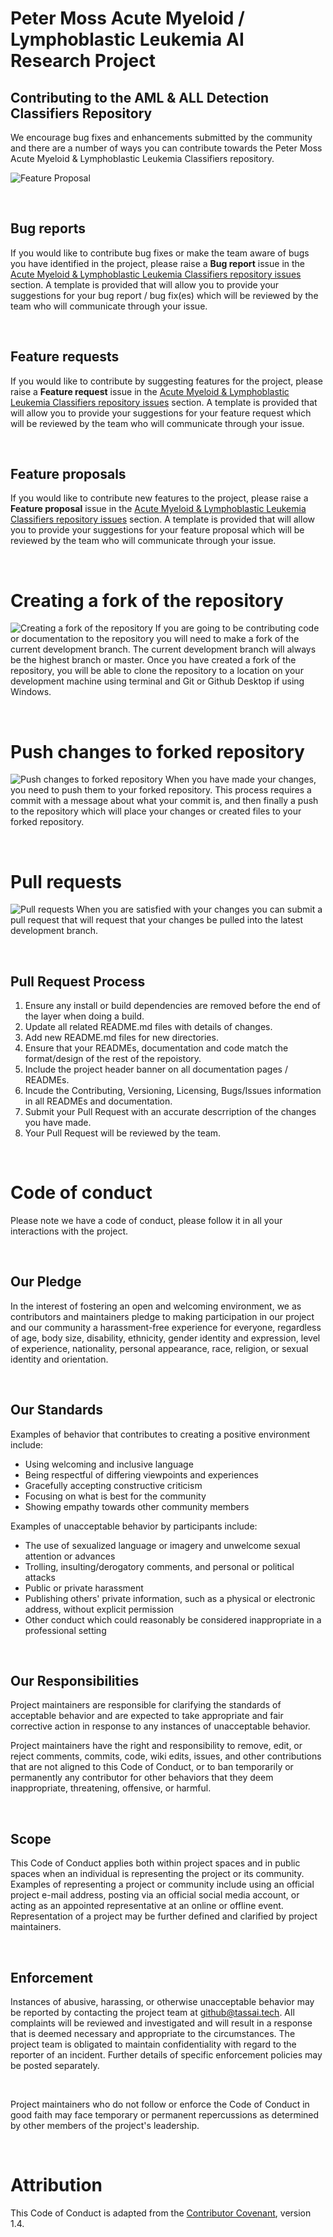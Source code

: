 # Peter Moss Acute Myeloid / Lymphoblastic Leukemia AI Research Project

## Contributing to the AML & ALL Detection Classifiers Repository

We encourage bug fixes and enhancements submitted by the community and there are a number of ways you can contribute towards the Peter Moss Acute Myeloid & Lymphoblastic Leukemia Classifiers repository.

![Feature Proposal](https://www.PeterMossAmlAllResearch.com/media/images/repositories/Contributing-Feature-Proposal.jpg)

&nbsp;

## Bug reports

If you would like to contribute bug fixes or make the team aware of bugs you have identified in the project, please raise a **Bug report** issue in the [Acute Myeloid & Lymphoblastic Leukemia Classifiers repository issues](https://github.com/AMLResearchProject/AML-ALL-Drug-Discovery/issues/new/choose) section. A template is provided that will allow you to provide your suggestions for your bug report / bug fix(es) which will be reviewed by the team who will communicate through your issue.

&nbsp;

## Feature requests

If you would like to contribute by suggesting features for the project, please raise a **Feature request** issue in the [Acute Myeloid & Lymphoblastic Leukemia Classifiers repository issues](https://github.com/AMLResearchProject/AML-ALL-Drug-Discovery/issues/new/choose) section. A template is provided that will allow you to provide your suggestions for your feature request which will be reviewed by the team who will communicate through your issue.

&nbsp;

## Feature proposals

If you would like to contribute new features to the project, please raise a **Feature proposal** issue in the [Acute Myeloid & Lymphoblastic Leukemia Classifiers repository issues](https://github.com/AMLResearchProject/AML-ALL-Drug-Discovery/issues/new/choose) section. A template is provided that will allow you to provide your suggestions for your feature proposal which will be reviewed by the team who will communicate through your issue.

&nbsp;

# Creating a fork of the repository

![Creating a fork of the repository](https://www.PeterMossAmlAllResearch.com/media/images/repositories/Contributing-Fork.jpg)
If you are going to be contributing code or documentation to the repository you will need to make a fork of the current development branch. The current development branch will always be the highest branch or master. Once you have created a fork of the repository, you will be able to clone the repository to a location on your development machine using terminal and Git or Github Desktop if using Windows.

&nbsp;

# Push changes to forked repository

![Push changes to forked repository](https://www.PeterMossAmlAllResearch.com/media/images/repositories/Contributing-Commit-Push.jpg)
When you have made your changes, you need to push them to your forked repository. This process requires a commit with a message about what your commit is, and then finally a push to the repository which will place your changes or created files to your forked repository.

&nbsp;

# Pull requests

![Pull requests](https://www.PeterMossAmlAllResearch.com/media/images/repositories/Contributing-Pull-Requests.jpg)
When you are satisfied with your changes you can submit a pull request that will request that your changes be pulled into the latest development branch.

&nbsp;

## Pull Request Process

1. Ensure any install or build dependencies are removed before the end of the layer when doing a build.
2. Update all related README.md files with details of changes.
3. Add new README.md files for new directories.
4. Ensure that your READMEs, documentation and code match the format/design of the rest of the repoistory.
5. Include the project header banner on all documentation pages / READMEs.
6. Incude the Contributing, Versioning, Licensing, Bugs/Issues information in all READMEs and documentation.
7. Submit your Pull Request with an accurate descrription of the changes you have made.
8. Your Pull Request will be reviewed by the team.

&nbsp;

# Code of conduct

Please note we have a code of conduct, please follow it in all your interactions with the project.

&nbsp;

## Our Pledge

In the interest of fostering an open and welcoming environment, we as contributors and maintainers pledge to making participation in our project and our community a harassment-free experience for everyone, regardless of age, body size, disability, ethnicity, gender identity and expression, level of experience, nationality, personal appearance, race, religion, or sexual identity and orientation.

&nbsp;

## Our Standards

Examples of behavior that contributes to creating a positive environment include:

- Using welcoming and inclusive language
- Being respectful of differing viewpoints and experiences
- Gracefully accepting constructive criticism
- Focusing on what is best for the community
- Showing empathy towards other community members

Examples of unacceptable behavior by participants include:

- The use of sexualized language or imagery and unwelcome sexual attention or advances
- Trolling, insulting/derogatory comments, and personal or political attacks
- Public or private harassment
- Publishing others' private information, such as a physical or electronic address, without explicit permission
- Other conduct which could reasonably be considered inappropriate in a professional setting

&nbsp;

## Our Responsibilities

Project maintainers are responsible for clarifying the standards of acceptable behavior and are expected to take appropriate and fair corrective action in response to any instances of unacceptable behavior.

Project maintainers have the right and responsibility to remove, edit, or reject comments, commits, code, wiki edits, issues, and other contributions that are not aligned to this Code of Conduct, or to ban temporarily or
permanently any contributor for other behaviors that they deem inappropriate, threatening, offensive, or harmful.

&nbsp;

## Scope

This Code of Conduct applies both within project spaces and in public spaces when an individual is representing the project or its community. Examples of representing a project or community include using an official project e-mail address, posting via an official social media account, or acting as an appointed representative at an online or offline event. Representation of a project may be further defined and clarified by project maintainers.

&nbsp;

## Enforcement

Instances of abusive, harassing, or otherwise unacceptable behavior may be reported by contacting the project team at github@tassai.tech. All complaints will be reviewed and investigated and will result in a response that is deemed necessary and appropriate to the circumstances. The project team is obligated to maintain confidentiality with regard to the reporter of an incident. Further details of specific enforcement policies may be posted separately.

&nbsp;

Project maintainers who do not follow or enforce the Code of Conduct in good faith may face temporary or permanent repercussions as determined by other members of the project's leadership.

&nbsp;

# Attribution

This Code of Conduct is adapted from the [Contributor Covenant](http://contributor-covenant.org/version/1/4), version 1.4.
